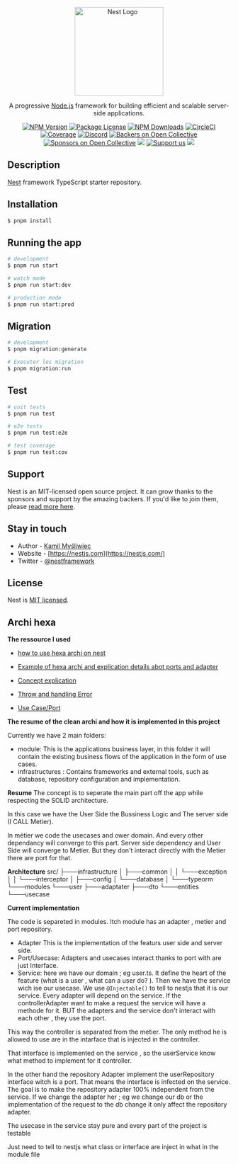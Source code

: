 <p align="center">
  <a href="http://nestjs.com/" target="blank"><img src="https://nestjs.com/img/logo-small.svg" width="200" alt="Nest Logo" /></a>
</p>

[circleci-image]: https://img.shields.io/circleci/build/github/nestjs/nest/master?token=abc123def456
[circleci-url]: https://circleci.com/gh/nestjs/nest

  <p align="center">A progressive <a href="http://nodejs.org" target="_blank">Node.js</a> framework for building efficient and scalable server-side applications.</p>
    <p align="center">
<a href="https://www.npmjs.com/~nestjscore" target="_blank"><img src="https://img.shields.io/npm/v/@nestjs/core.svg" alt="NPM Version" /></a>
<a href="https://www.npmjs.com/~nestjscore" target="_blank"><img src="https://img.shields.io/npm/l/@nestjs/core.svg" alt="Package License" /></a>
<a href="https://www.npmjs.com/~nestjscore" target="_blank"><img src="https://img.shields.io/npm/dm/@nestjs/common.svg" alt="NPM Downloads" /></a>
<a href="https://circleci.com/gh/nestjs/nest" target="_blank"><img src="https://img.shields.io/circleci/build/github/nestjs/nest/master" alt="CircleCI" /></a>
<a href="https://coveralls.io/github/nestjs/nest?branch=master" target="_blank"><img src="https://coveralls.io/repos/github/nestjs/nest/badge.svg?branch=master#9" alt="Coverage" /></a>
<a href="https://discord.gg/G7Qnnhy" target="_blank"><img src="https://img.shields.io/badge/discord-online-brightgreen.svg" alt="Discord"/></a>
<a href="https://opencollective.com/nest#backer" target="_blank"><img src="https://opencollective.com/nest/backers/badge.svg" alt="Backers on Open Collective" /></a>
<a href="https://opencollective.com/nest#sponsor" target="_blank"><img src="https://opencollective.com/nest/sponsors/badge.svg" alt="Sponsors on Open Collective" /></a>
  <a href="https://paypal.me/kamilmysliwiec" target="_blank"><img src="https://img.shields.io/badge/Donate-PayPal-ff3f59.svg"/></a>
    <a href="https://opencollective.com/nest#sponsor"  target="_blank"><img src="https://img.shields.io/badge/Support%20us-Open%20Collective-41B883.svg" alt="Support us"></a>
  <a href="https://twitter.com/nestframework" target="_blank"><img src="https://img.shields.io/twitter/follow/nestframework.svg?style=social&label=Follow"></a>
</p>
  <!--[![Backers on Open Collective](https://opencollective.com/nest/backers/badge.svg)](https://opencollective.com/nest#backer)
  [![Sponsors on Open Collective](https://opencollective.com/nest/sponsors/badge.svg)](https://opencollective.com/nest#sponsor)-->

## Description

[Nest](https://github.com/nestjs/nest) framework TypeScript starter repository.

## Installation

```bash
$ pnpm install
```

## Running the app

```bash
# development
$ pnpm run start

# watch mode
$ pnpm run start:dev

# production mode
$ pnpm run start:prod
```

## Migration

```bash
# development
$ pnpm migration:generate

# Executer les migration
$ pnpm migration:run
```


## Test

```bash
# unit tests
$ pnpm run test

# e2e tests
$ pnpm run test:e2e

# test coverage
$ pnpm run test:cov
```

## Support

Nest is an MIT-licensed open source project. It can grow thanks to the sponsors and support by the amazing backers. If you'd like to join them, please [read more here](https://docs.nestjs.com/support).

## Stay in touch

- Author - [Kamil Myśliwiec](https://kamilmysliwiec.com)
- Website - [https://nestjs.com](https://nestjs.com/)
- Twitter - [@nestframework](https://twitter.com/nestframework)

## License

Nest is [MIT licensed](LICENSE).

## Archi hexa

**The ressource I used**

- [how to use hexa archi on nest](https://towardsdev.com/nest-js-clean-code-using-hexagonal-architecture-3442a37a6e8e)

 - [Example of hexa archi and explication details abot ports and adapter](https://www.invivoo.com/architecture-hexagonale/)

 - [Concept explication ](https://blog.octo.com/architecture-hexagonale-trois-principes-et-un-exemple-dimplementation/)
 - [Throw and handling Error](https://blog.devops.dev/throw-like-a-pro-in-nestjs-6b4dca2b935c)
 - [Use Case/Port](https://medium.com/@maksim_smagin/3-steps-to-the-clean-code-nodejs-nestjs-project-tips-5857e0f39610#edcb)

**The resume of the clean archi and how it is implemented in this project**
 

 Currently we have 2 main folders:
  - module: This is the applications business layer, in this folder it will contain the existing business flows of the application in the form of use cases.
  - infrastructures : Contains frameworks and external tools, such as database, repository configuration and implementation.



 **Resume**
The concept is to seperate the main part off the app while respecting the SOLID architecture.

In this case we have the User Side the Bussiness Logic and The server side (I CALL Metier).

In métier we code the usecases and ower domain. And every other dependancy will converge to this part. Server side dependency and User Side will converge to Metier. But they don't interact directly with the Metier there are port for that.

**Architecture**
src/
├───infrastructure
│   ├───common
│   │   └───exception
│	  │	└───interceptor
│   ├───config
│   └───database
│       └───typeorm
└───modules
    └───user
        ├───adaptater
        ├───dto
        └───entities      
        └───usecase

**Current implementation**

The code is separeted in modules. Itch module has an adapter , metier and port repository.
- Adapter
  This is the implementation of the featurs user side and server side. 
- Port/Usecase:
  Adapters and usecases interact thanks to port with are just Interface.
- Service:
  here we have our domain ; eg user.ts. It define the heart of the feature (what is a user , what can a user do? ).
  Then we have the service wich ise our usecase. We use `@Injectable()` to tell to nestjs that it is our service.
  Every adapter will depend on the service.
  If the controllerAdapter want to make a request the service will have a methode for it. 
  BUT the adapters and the service don't interact with each other , they use the port.

This way the controller is separated from the metier. The only method he is allowed to use are in the intarface that is injected in the controller.

That interface is implemented on the service , so the userService know what method to implement for it controller.

In the other hand the repository Adapter implement the userRepository interface witch is a port. That means the interface is infected on the service. The goal is to make the repository adapter 100% independent from the service. If we change the adapter her ; eg we change our db or the implementation of the request to the db change it only affect the repository adapter.

The usecase in the service stay pure and every part of the project is testable






Just need to tell to nestjs what class or interface are inject in what in the module file